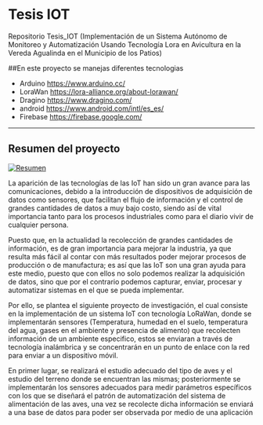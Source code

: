 # Tesis IOT

Repositorio Tesis_IOT (Implementación de un Sistema Autónomo de Monitoreo y Automatización Usando Tecnología Lora en Avicultura en la Vereda Agualinda en el Municipio de los Patios)

##En este proyecto se manejas diferentes tecnologias

-  Arduino https://www.arduino.cc/
- LoraWan https://lora-alliance.org/about-lorawan/
- Dragino https://www.dragino.com/
- android https://www.android.com/intl/es_es/
- Firebase https://firebase.google.com/


------------

## Resumen del proyecto

[![Resumen](https://i.postimg.cc/7Lv1NvH9/aplicacion.png "Resumen")](https://i.postimg.cc/7Lv1NvH9/aplicacion.png "Resumen")

La aparición de las tecnologías de las IoT han sido un gran avance para las comunicaciones, debido a la introducción de dispositivos de adquisición de datos como sensores, que facilitan el flujo de información y el control de grandes cantidades de datos a muy bajo costo, siendo así de vital importancia tanto para los procesos industriales como para el diario vivir de cualquier persona.

Puesto que, en la actualidad la recolección de grandes cantidades de información, es de gran importancia para mejorar la industria, ya que resulta más fácil al contar con más resultados poder mejorar procesos de producción o de manufactura; es así que las IoT son una gran ayuda para este medio, puesto que con ellos no solo podemos realizar la adquisición de datos, sino que por el contrario podemos capturar, enviar, procesar y automatizar sistemas en el que se pueda implementar.

Por ello, se plantea el siguiente proyecto de investigación, el cual consiste en la implementación de un sistema IoT con tecnología LoRaWan, donde se implementarán sensores (Temperatura, humedad en el suelo, temperatura del agua, gases en el ambiente y presencia de alimento) que recolecten información de un ambiente especifico, estos se enviaran a través de tecnología inalámbrica y se concentrarán en un punto de enlace con la red para enviar a un dispositivo móvil.

En primer lugar, se realizará el estudio adecuado del tipo de aves y el estudio del terreno donde se encuentran las mismas; posteriormente se implementarán los sensores adecuados para medir parámetros específicos con los que se diseñará el patrón de automatización del sistema de alimentación de las aves, una vez se recolecte dicha información se enviará a una base de  datos para poder ser observada por medio de una aplicación

